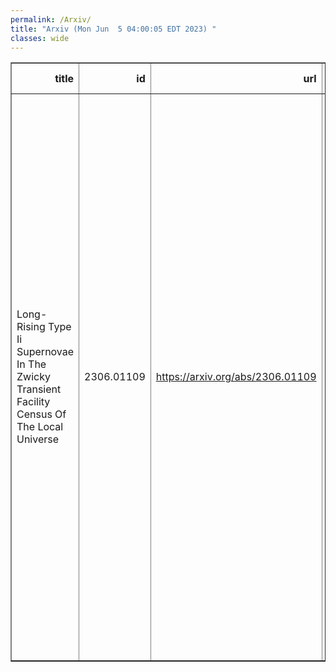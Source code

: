 ```yaml
---
permalink: /Arxiv/
title: "Arxiv (Mon Jun  5 04:00:05 EDT 2023) "
classes: wide
---
```

<table border="1" class="dataframe">
  <thead>
    <tr style="text-align: right;">
      <th>title</th>
      <th>id</th>
      <th>url</th>
      <th>authors</th>
      <th>Local Authors</th>
    </tr>
  </thead>
  <tbody>
    <tr>
      <td>Long-Rising Type Ii Supernovae In The Zwicky Transient Facility Census   Of The Local Universe</td>
      <td>2306.01109</td>
      <td><a href="https://arxiv.org/abs/2306.01109" target="_blank">https://arxiv.org/abs/2306.01109</a></td>
      <td>Tawny Sit, Mansi M. Kasliwal, Anastasios Tzanidakis, Kishalay De, Christoffer Fremling, Jesper Sollerman, Avishay Gal-Yam, Adam A. Miller, Scott Adams, Robert Aloisi, Igor Andreoni, Matthew Chu, David Cook, Kaustav Kashyap Das, Alison Dugas, Steven L. Groom, Anna Y. Q. Ho, Viraj Karambelkar, James D. Neill, Frank J. Masci, Michael S. Medford, Josiah Purdum, Yashvi Sharma, Roger Smith, Robert Stein, Lin Yan, Yuhan Yao, Chaoran Zhang</td>
      <td>Tawny Sit</td>
    </tr>
  </tbody>
</table>